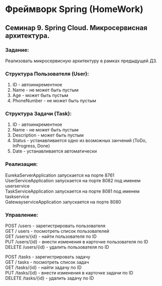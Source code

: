 # Фреймворк Spring (HomeWork)
## Семинар 9. Spring Cloud. Микросервисная архитектура.

### Задание: 
Реализовать микросервисную архитектуру в рамках предыдущей ДЗ.

### Структура Пользователя (User):
1. ID - автоинкрементное
2. Name - не может быть пустым
3. Age - может быть пустым
4. PhoneNumber - не может быть пустым

### Структура Задачи (Task):
1. ID - автоинкрементное
2. Name - не может быть пустым
3. Description - может быть пустым
4. Status - устанавливается одно из возможных занчений (ToDo, InProgress, Done)
5. Date - устанавливается автоматически

### Реализация:
EurekaServerApplication запускается на порте 8761<br>
UserServiceApplication запускается на порте 8082 под именем userservice<br>
TaskServiceApplication запускается на порте 8081 под именем taskservice<br>
GatewayserviceApplication запускается на порте 8080<br>

### Управление:
POST /users - зарегистрировать пользователя<br>
GET / users - посмотреть список пользователей<br>
GET /users/{id} - найти пользователя по ID<br>
PUT /users/{id} - внести изменения в карточке пользователя по ID<br>
DELETE /users/{id} - удалить пользователя по ID<br>

POST /tasks - зарегистрировать задачу<br>
GET / tasks - посмотреть список задач<br>
GET /tasks/{id} - найти задачу по ID<br>
PUT /tasks/{id} - внести изменения в карточке задачи по ID<br>
DELETE /tasks/{id} - удалить задачу по ID<br>
